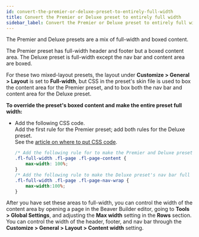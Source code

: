 ```yaml
---
id: convert-the-premier-or-deluxe-preset-to-entirely-full-width
title: Convert the Premier or Deluxe preset to entirely full width
sidebar_label: Convert the Premier or Deluxe preset to entirely full width
---
```


The Premier and Deluxe presets are a mix of full-width and boxed content.

The Premier preset has full-width header and footer but a boxed content area. The Deluxe preset is full-width except the nav bar and content area are boxed.

For these two mixed-layout presets, the layout under  **Customize > General > Layout** is set to **Full-width**, but CSS in the preset's skin file is used to box the content area for the Premier preset, and to box both the nav bar and content area for the Deluxe preset.

**To override the preset's boxed content and make the entire preset full width:**

* Add the following CSS code.  
  Add the first rule for the Premier preset; add both rules for the Deluxe preset.  
  See the [article on where to put CSS code](/beaver-builder/styles/custom-code.md).  

  ```css
  /* Add the following rule for to make the Premier and Deluxe preset's content area full width */
  .fl-full-width .fl-page .fl-page-content {
      max-width: 100%;
  }
  /* Add the following rule to make the Deluxe preset's nav bar full width */
  .fl-full-width .fl-page .fl-page-nav-wrap {
      max-width:100%;
  }
  ```

After you have set these areas to full-width, you can control the width of the content area by opening a page in the Beaver Builder editor, going to **Tools > Global Settings**, and adjusting the **Max width** setting in the  **Rows** section. You can control the width of the header, footer, and nav bar through the **Customize > General > Layout > Content width** setting.
